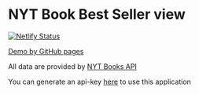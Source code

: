 # NYT Book Best Seller view

[![Netlify Status](https://api.netlify.com/api/v1/badges/e9e38685-0468-4367-a888-f3678d76198a/deploy-status)](https://app.netlify.com/sites/hilarious-mousse-625920/deploys)

[Demo by GitHub pages](https://tommyttf.github.io/NYT-Books-Best-Sellers/)

All data are provided by [NYT Books API](https://developer.nytimes.com/docs/books-product/1/overview)

You can generate an api-key [here](https://developer.nytimes.com/get-started) to use this application
